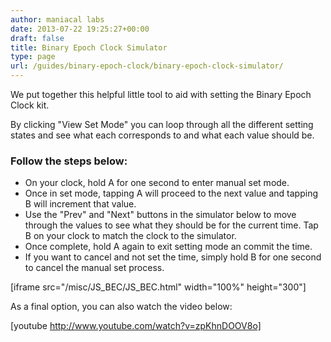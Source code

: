 ```yaml
---
author: maniacal labs
date: 2013-07-22 19:25:27+00:00
draft: false
title: Binary Epoch Clock Simulator
type: page
url: /guides/binary-epoch-clock/binary-epoch-clock-simulator/
---
```


We put together this helpful little tool to aid with setting the Binary Epoch Clock kit.

By clicking "View Set Mode" you can loop through all the different setting states and see what each corresponds to and what each value should be.



### Follow the steps below:






  * On your clock, hold A for one second to enter manual set mode.
  * Once in set mode, tapping A will proceed to the next value and tapping B will increment that value.
  * Use the "Prev" and "Next" buttons in the simulator below to move through the values to see what they should be for the current time. Tap B on your clock to match the clock to the simulator.
  * Once complete, hold A again to exit setting mode an commit the time.
  * If you want to cancel and not set the time, simply hold B for one second to cancel the manual set process.


[iframe src="/misc/JS_BEC/JS_BEC.html" width="100%" height="300"]

As a final option, you can also watch the video below:

[youtube http://www.youtube.com/watch?v=zpKhnDOOV8o]

